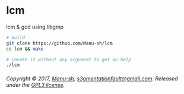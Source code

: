 # lcm
lcm &amp; gcd using libgmp

```bash
# build
git clone https://github.com/Manu-sh/lcm
cd lcm && make

# invoke it without any argument to get an help
./lcm
```

###### Copyright © 2017, [Manu-sh](https://github.com/Manu-sh), s3gmentationfault@gmail.com. Released under the [GPL3 license](LICENSE).
